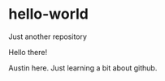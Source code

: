 # hello-world
Just another repository

Hello there!

Austin here. Just learning a bit about github.
